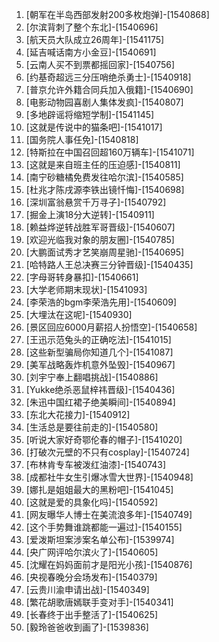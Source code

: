 
1. [朝军在半岛西部发射200多枚炮弹]-[1540868]
1. [尔滨背刺了整个东北]-[1540696]
1. [航天员大队成立26周年]-[1541175]
1. [延吉喊话南方小金豆]-[1540691]
1. [云南人买不到票都摇回家]-[1540756]
1. [约基奇超远三分压哨绝杀勇士]-[1540918]
1. [普京允许外籍合同兵加入俄籍]-[1540690]
1. [电影动物园喜剧人集体发疯]-[1540807]
1. [多地辟谣将缩短学制]-[1541145]
1. [这就是传说中的猫条吧]-[1541017]
1. [国务院人事任免]-[1540818]
1. [特斯拉在中国召回超160万辆车]-[1541071]
1. [这就是来自班主任的压迫感]-[1540811]
1. [南宁砂糖橘免费发往哈尔滨]-[1540585]
1. [杜兆才陈戌源李铁出镜忏悔]-[1540698]
1. [深圳富翁悬赏千万寻子]-[1540792]
1. [掘金上演18分大逆转]-[1540911]
1. [赖益烨逆转战胜军哥晋级]-[1540607]
1. [欢迎光临我对象的朋友圈]-[1540785]
1. [大鹏面试秀才艺笑崩周星驰]-[1540695]
1. [哈特路人王总决赛三分钟晋级]-[1540435]
1. [字母哥转身暴扣]-[1540661]
1. [大学老师期末现状]-[1541093]
1. [李荣浩的bgm李荣浩先用]-[1540609]
1. [大埋汰在这呢]-[1540930]
1. [景区回应6000月薪招人扮悟空]-[1540658]
1. [王迅示范兔头的正确吃法]-[1541015]
1. [这些新型骗局你知道几个]-[1541087]
1. [美军战略轰炸机意外坠毁]-[1540967]
1. [刘宇宁奉上翻唱挑战]-[1540886]
1. [Yukke绝杀恶鼠梓祎晋级]-[1540436]
1. [朱迅中国红裙子绝美瞬间]-[1540894]
1. [东北大花接力]-[1540912]
1. [生活总是要往前走的]-[1540580]
1. [听说大家好奇鄂伦春的帽子]-[1541020]
1. [打破次元壁的不只有cosplay]-[1540724]
1. [布林肯专车被泼红油漆]-[1540743]
1. [成都社牛女生引爆冰雪大世界]-[1540948]
1. [娜扎是姐姐最大的黑粉吧]-[1541045]
1. [这就是爱的具象化吗]-[1540592]
1. [网友曝华人博士在美流浪多年]-[1540749]
1. [这个手势舞谁跳都能一遍过]-[1540155]
1. [爱泼斯坦案涉案名单公布]-[1539974]
1. [央广网评哈尔滨火了]-[1540605]
1. [沈耀在妈妈面前才是阳光小孩]-[1540876]
1. [央视春晚分会场发布]-[1540379]
1. [云贵川渝申请出战]-[1540349]
1. [繁花胡歌唐嫣联手变对手]-[1540341]
1. [长春终于出手整活了]-[1540625]
1. [毅玲爸爸收到画了]-[1539836]